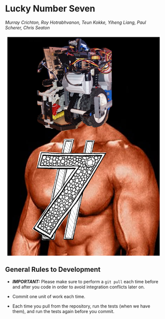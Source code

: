 # Lucky Number Seven

*Murray Crichton, Roy Hotrabhvanon, Teun Kokke, Yiheng Liang, Paul Scherer, Chris Seaton*

![Team 7 Logo](teamlogo.png)

## General Rules to Development
- ***IMPORTANT:*** Please make sure to perform a `git pull` each time before and after you code in order to avoid integration conflicts later on.

- Commit one unit of work each time.

- Each time you pull from the repository, run the tests (when we have them), and run the tests again before you commit.


